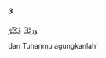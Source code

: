##### 3

<span class="ayah">وَرَبَّكَ فَكَبِّرْ</span>

<span class="ayah_translation">dan Tuhanmu agungkanlah!</span>
